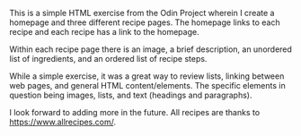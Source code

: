 This is a simple HTML exercise from the Odin Project wherein I create a homepage and three different recipe pages. The homepage links to each recipe and each recipe has a link to the homepage.

Within each recipe page there is an image, a brief description, an unordered list of ingredients, and an ordered list of recipe steps.

While a simple exercise, it was a great way to review lists, linking between web pages, and general HTML content/elements. The specific elements in question being images, lists, and text (headings and paragraphs).

I look forward to adding more in the future. All recipes are thanks to https://www.allrecipes.com/.
